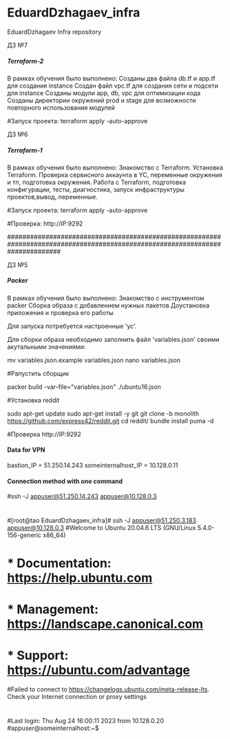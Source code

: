 # EduardDzhagaev_infra
EduardDzhagaev Infra repository

ДЗ №7
##### Terraform-2 #####

В рамках обучения было выполнено:
Созданы два файла db.tf и app.tf для создания instance
Создан файл vpc.tf для создания сети и подсети для instance
Созданы модули app, db, vpc для оптимизации кода
Созданы директории окружений prod и stage для возможности повторного использования модулей

#Запуск проекта:
terraform apply -auto-approve

ДЗ №6
##### Terraform-1 #####

В рамках обучения было выполнено:
Знакомство с Terraform. Установка Terraform. Проверка сервисного аккаунта в YC, переменные окружения и тп, подготовка окружения.
Работа с Terraform, подготовка конфигурации, тесты, диагностика, запуск инфраструктуры проектов,вывод, переменные.

#Запуск проекта:
terraform apply -auto-approve

#Проверка:
http://IP:9292


##############################################################################################################################


ДЗ №5
##### Packer #####

В рамках обучения было выполнено:
Знакомство с инструментом packer
Сборка образа с добавлением нужных пакетов
Доустановка приложения и проверка его работы


Для запуска потребуется настроенные 'yc'.

Для сборки образа необходимо заполнить файл 'variables.json' своими акутальными значениями:

mv variables.json.example variables.json
nano variables.json

#Pапустить сборщик

packer build -var-file="variables.json" ./ubuntu16.json

#Установка reddit

sudo apt-get update
sudo apt-get install -y git
git clone -b monolith https://github.com/express42/reddit.git
cd reddit/
bundle install
puma -d

#Проверка 
http://IP:9292









#### Data for VPN ####

bastion_IP = 51.250.14.243
someinternalhost_IP = 10.128.0.11



#### Connection method with one command ####

#ssh -J appuser@51.250.14.243 appuser@10.128.0.3
#
#[root@tao EduardDzhagaev_infra]# ssh -J appuser@51.250.3.183 appuser@10.128.0.3
#Welcome to Ubuntu 20.04.6 LTS (GNU/Linux 5.4.0-156-generic x86_64)
#
# * Documentation:  https://help.ubuntu.com
# * Management:     https://landscape.canonical.com
# * Support:        https://ubuntu.com/advantage
#Failed to connect to https://changelogs.ubuntu.com/meta-release-lts. Check your Internet connection or proxy settings
#
#Last login: Thu Aug 24 16:00:11 2023 from 10.128.0.20
#appuser@someinternalhost:~$


